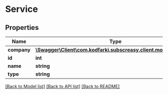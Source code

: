 # Service

## Properties
Name | Type | Description | Notes
------------ | ------------- | ------------- | -------------
**company** | [**\Swagger\Client\com.kodfarki.subscreasy.client.model\Company**](Company.md) |  | 
**id** | **int** |  | [optional] 
**name** | **string** |  | 
**type** | **string** |  | 

[[Back to Model list]](../README.md#documentation-for-models) [[Back to API list]](../README.md#documentation-for-api-endpoints) [[Back to README]](../README.md)


